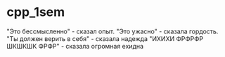 # cpp_1sem
"Это бессмысленно" - сказал опыт. "Это ужасно" - сказала гордость. "Ты должен верить в себя" - сказала надежда "ИХИХИ ФРФРФР ШКШКШК ФРФР" - сказала огромная ехидна

